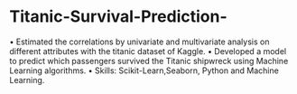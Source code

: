 # Titanic-Survival-Prediction-
• Estimated the correlations by univariate and multivariate analysis on different attributes with the titanic dataset of Kaggle.
• Developed a model to predict which passengers survived the Titanic shipwreck using Machine Learning algorithms.
• Skills: Scikit-Learn,Seaborn, Python and Machine Learning.
